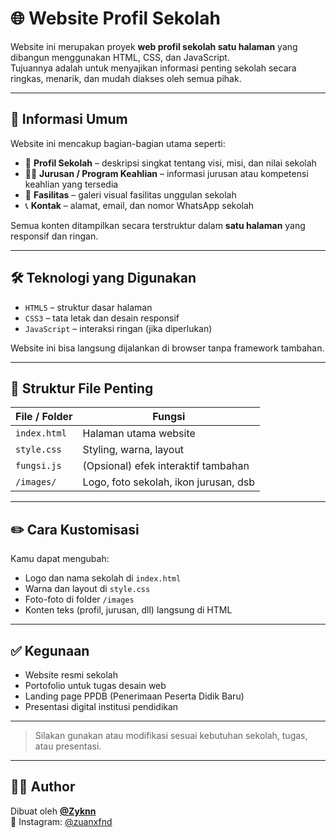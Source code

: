 # 🌐 Website Profil Sekolah

Website ini merupakan proyek **web profil sekolah satu halaman** yang dibangun menggunakan HTML, CSS, dan JavaScript.  
Tujuannya adalah untuk menyajikan informasi penting sekolah secara ringkas, menarik, dan mudah diakses oleh semua pihak.

---

## 📘 Informasi Umum

Website ini mencakup bagian-bagian utama seperti:

- 🏫 **Profil Sekolah** – deskripsi singkat tentang visi, misi, dan nilai sekolah  
- 🧑‍🔬 **Jurusan / Program Keahlian** – informasi jurusan atau kompetensi keahlian yang tersedia  
- 🏢 **Fasilitas** – galeri visual fasilitas unggulan sekolah  
- 📞 **Kontak** – alamat, email, dan nomor WhatsApp sekolah

Semua konten ditampilkan secara terstruktur dalam **satu halaman** yang responsif dan ringan.

---

## 🛠️ Teknologi yang Digunakan

- `HTML5` – struktur dasar halaman  
- `CSS3` – tata letak dan desain responsif  
- `JavaScript` – interaksi ringan (jika diperlukan)

Website ini bisa langsung dijalankan di browser tanpa framework tambahan.

---

## 📁 Struktur File Penting

| File / Folder     | Fungsi                                        |
|-------------------|-----------------------------------------------|
| `index.html`      | Halaman utama website                         |
| `style.css`       | Styling, warna, layout                        |
| `fungsi.js`       | (Opsional) efek interaktif tambahan           |
| `/images/`        | Logo, foto sekolah, ikon jurusan, dsb         |

---

## ✏️ Cara Kustomisasi

Kamu dapat mengubah:

- Logo dan nama sekolah di `index.html`
- Warna dan layout di `style.css`
- Foto-foto di folder `/images`
- Konten teks (profil, jurusan, dll) langsung di HTML

---

## ✅ Kegunaan

- Website resmi sekolah
- Portofolio untuk tugas desain web
- Landing page PPDB (Penerimaan Peserta Didik Baru)
- Presentasi digital institusi pendidikan

---

> Silakan gunakan atau modifikasi sesuai kebutuhan sekolah, tugas, atau presentasi.

---

## 👨‍💻 Author

Dibuat oleh **[@Zyknn](https://github.com/Zyknn)**  
📸 Instagram: [@zuanxfnd](https://instagram.com/zuanxfnd)
